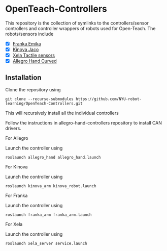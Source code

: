 # OpenTeach-Controllers

This repository is the collection of symlinks to the controllers/sensor controllers and controller wrappers of robots used for Open-Teach. The robots/sensors include

- [x] [Franka Emika](https://github.com/NYU-robot-learning/OpenTeach-Controllers/tree/main/src/franka-arm-controllers)
- [x] [Kinova Jaco](https://github.com/NYU-robot-learning/kinova-arm-controller)
- [x] [Xela Tactile sensors](https://github.com/NYU-robot-learning/xela-sensor-controllers/tree/curved_hand)
- [x] [Allegro Hand Curved](https://github.com/NYU-robot-learning/allegro-hand-controllers/tree/curved_xela_hand)

## Installation

Clone the repository using 

`git clone --recurse-submodules https://github.com/NYU-robot-learning/OpenTeach-Controllers.git`

This will recursively install all the individual controllers 

Follow the instructions in allegro-hand-controllers repository to install CAN drivers. 

For Allegro 

Launch the controller using 

`roslaunch allegro_hand allegro_hand.launch`

For Kinova 

Launch the controller using

`roslaunch kinova_arm kinova_robot.launch`

For Franka

Launch the controller using

`roslaunch franka_arm franka_arm.launch`

For Xela

Launch the controller using

`roslaunch xela_server service.launch` 





